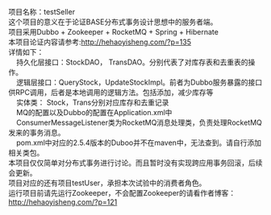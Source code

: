 项目名称：testSeller<br/>
这个项目的意义在于论证BASE分布式事务设计思想中的服务者端。<br/>
项目采用Dubbo + Zookeeper + RocketMQ + Spring + Hibernate<br/>
本项目论证内容请参考:http://hehaoyisheng.com/?p=135<br/>
详情如下：<br/>
    &nbsp;&nbsp;&nbsp;&nbsp;持久化层接口：StockDAO， TransDAO。分别代表了对库存表和去重表的操作。<br/>
    &nbsp;&nbsp;&nbsp;&nbsp;逻辑层接口：QueryStock，UpdateStockImpl。前者为Dubbo服务暴露的接口供RPC调用，后者是本地调用的逻辑方法。包括添加，减少库存等<br/>
    &nbsp;&nbsp;&nbsp;&nbsp;实体类： Stock，Trans分别对应库存和去重记录<br/>
    &nbsp;&nbsp;&nbsp;&nbsp;MQ的配置以及Dubbo的配置在Application.xml中<br/>
    &nbsp;&nbsp;&nbsp;&nbsp;ConsumerMessageListener类为RocketMQ消息处理类，负责处理RocketMQ发来的事务消息。<br/>
    &nbsp;&nbsp;&nbsp;&nbsp;pom.xml中对应的2.5.4版本的Duboo并不在maven中，无法查到。请自行添加相关类包。<br/>
本项目仅仅简单对分布式事务进行讨论。而且暂时没有实现跨应用事务回滚，后续会更新。<br/>
项目对应的还有项目testUser，承担本次试验中的消费者角色。<br/>
运行项目前请先运行Zookeeper，不会配置Zookeeper的请看作者博客：http://hehaoyisheng.com/?p=121<br/>
